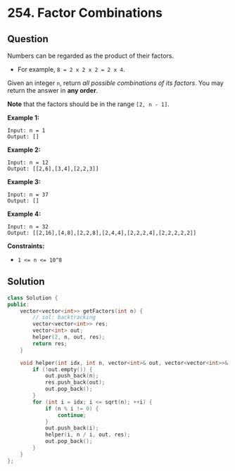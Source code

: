 # 254. Factor Combinations

## Question

Numbers can be regarded as the product of their factors.

* For example, `8 = 2 x 2 x 2 = 2 x 4`.

Given an integer `n`, return _all possible combinations of its factors_. You may return the answer in **any order**.

**Note** that the factors should be in the range `[2, n - 1]`.

**Example 1:**

```text
Input: n = 1
Output: []
```

**Example 2:**

```text
Input: n = 12
Output: [[2,6],[3,4],[2,2,3]]
```

**Example 3:**

```text
Input: n = 37
Output: []
```

**Example 4:**

```text
Input: n = 32
Output: [[2,16],[4,8],[2,2,8],[2,4,4],[2,2,2,4],[2,2,2,2,2]]
```

**Constraints:**

* `1 <= n <= 10^8`

## Solution

```cpp
class Solution {
public:
    vector<vector<int>> getFactors(int n) {
        // sol: backtracking
        vector<vector<int>> res;
        vector<int> out;
        helper(2, n, out, res);
        return res;
    }

    void helper(int idx, int n, vector<int>& out, vector<vector<int>>& res) {
        if (!out.empty()) {
            out.push_back(n);
            res.push_back(out);
            out.pop_back();
        }
        for (int i = idx; i <= sqrt(n); ++i) {
            if (n % i != 0) {
                continue;
            }
            out.push_back(i);
            helper(i, n / i, out, res);
            out.pop_back();
        }
    }
};
```

